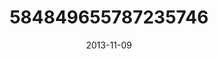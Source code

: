 ---
title: "584849655787235746"
cover: "2013-11-09 06.38.53 584849655787235746_46248401"
photo: "2013-11-09 06.38.53 584849655787235746_46248401"
date: "2013-11-09"
type: "photo"
---